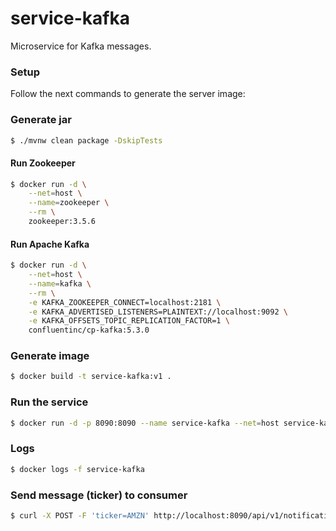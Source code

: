 # service-kafka

Microservice for Kafka messages.

### Setup

Follow the next commands to generate the server image:

### Generate jar

```bash
$ ./mvnw clean package -DskipTests
```

#### Run Zookeeper

```bash
$ docker run -d \
    --net=host \
    --name=zookeeper \
    --rm \
    zookeeper:3.5.6
```

#### Run Apache Kafka

```bash
$ docker run -d \
    --net=host \
    --name=kafka \
    --rm \
    -e KAFKA_ZOOKEEPER_CONNECT=localhost:2181 \
    -e KAFKA_ADVERTISED_LISTENERS=PLAINTEXT://localhost:9092 \
    -e KAFKA_OFFSETS_TOPIC_REPLICATION_FACTOR=1 \
    confluentinc/cp-kafka:5.3.0
```

### Generate image

```bash
$ docker build -t service-kafka:v1 .
```

### Run the service

```bash
$ docker run -d -p 8090:8090 --name service-kafka --net=host service-kafka:v1
```

### Logs

```bash
$ docker logs -f service-kafka
```

### Send message (ticker) to consumer
```bash
$ curl -X POST -F 'ticker=AMZN' http://localhost:8090/api/v1/notifications/tickers
```